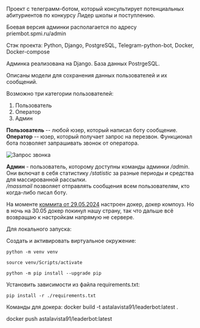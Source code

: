 Проект с телеграмм-ботом, который консультирует потенциальных абитуриентов по конкурсу Лидер школы и поступлению.



Боевая версия админки располагается по адресу priembot.spmi.ru/admin

Стэк проекта:
Python, Django, PostgreSQL, Telegram-python-bot, Docker, Docker-compose

Админка реализована на Django. 
База данных PostrgeSQL.

Описаны модели для сохранения данных пользователей и их сообщений.

Возможно три категории пользователей: 
1. Пользователь
2. Оператор
3. Админ

**Пользователь** -- любой юзер, который написал боту сообщение. 
**Оператор** -- юзер, который получает запрос на перезвон. 
Функционал бота позволяет запрашивать звонок от оператора. 

![Запрос звонка](https://sun9-16.userapi.com/impg/Rz_zg1bvkCasW-LS4TX4wK2LgV0ouKt9h4IUBw/7lY7eaCWUWg.jpg?size=580x286&quality=96&sign=d77acec6ca61846138dd1e10d7f5476c&type=album)

**Админ** - пользователь, которому доступны команды админки */admin*.  
Они включат в себя статистику */statistic* за разные периоды и средства для массированной рассылки.  
*/massmail* позволяет отправлять сообщения всем пользователям, кто когда-либо писал боту. 

На моменте [коммита от 29.05.2024](https://github.com/Hangman91/Leader-school-bot/commit/d7dd83f010c31789311fe0d7d8e94ca395a57cdb) настроен докер, докер компоуз. Но в ночь на 30.05 докер покинул нашу страну, так что дальше всё возвращаю к настройкам напрямую не сервере. 


Для локального запуска:

Cоздать и активировать виртуальное окружение:

```
python -m venv venv
```

```
source venv/Scripts/activate
```

```
python -m pip install --upgrade pip
```

Установить зависимости из файла requirements.txt:

```
pip install -r ./requirements.txt
```


Команды для докера: 
docker build -t astalavista91/leaderbot:latest .

docker push astalavista91/leaderbot:latest
